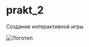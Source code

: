 # prakt_2
 Создание интерактивной игры

 ![Логотип](https://octodex.github.com/images/orderedlistocat.png "Логотип GitHub")

